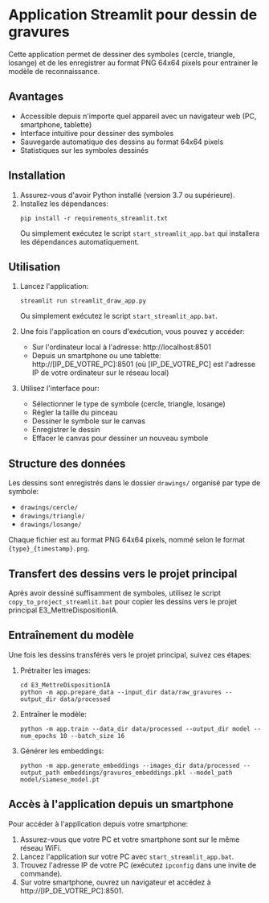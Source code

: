 # Application Streamlit pour dessin de gravures

Cette application permet de dessiner des symboles (cercle, triangle, losange) et de les enregistrer au format PNG 64x64 pixels pour entrainer le modèle de reconnaissance.

## Avantages

- Accessible depuis n'importe quel appareil avec un navigateur web (PC, smartphone, tablette)
- Interface intuitive pour dessiner des symboles
- Sauvegarde automatique des dessins au format 64x64 pixels
- Statistiques sur les symboles dessinés

## Installation

1. Assurez-vous d'avoir Python installé (version 3.7 ou supérieure).
2. Installez les dépendances:
   ```
   pip install -r requirements_streamlit.txt
   ```
   Ou simplement exécutez le script `start_streamlit_app.bat` qui installera les dépendances automatiquement.

## Utilisation

1. Lancez l'application:
   ```
   streamlit run streamlit_draw_app.py
   ```
   Ou simplement exécutez le script `start_streamlit_app.bat`.

2. Une fois l'application en cours d'exécution, vous pouvez y accéder:
   - Sur l'ordinateur local à l'adresse: http://localhost:8501
   - Depuis un smartphone ou une tablette: http://[IP_DE_VOTRE_PC]:8501
     (où [IP_DE_VOTRE_PC] est l'adresse IP de votre ordinateur sur le réseau local)

3. Utilisez l'interface pour:
   - Sélectionner le type de symbole (cercle, triangle, losange)
   - Régler la taille du pinceau
   - Dessiner le symbole sur le canvas
   - Enregistrer le dessin
   - Effacer le canvas pour dessiner un nouveau symbole

## Structure des données

Les dessins sont enregistrés dans le dossier `drawings/` organisé par type de symbole:
- `drawings/cercle/`
- `drawings/triangle/`
- `drawings/losange/`

Chaque fichier est au format PNG 64x64 pixels, nommé selon le format `{type}_{timestamp}.png`.

## Transfert des dessins vers le projet principal

Après avoir dessiné suffisamment de symboles, utilisez le script `copy_to_project_streamlit.bat` pour copier les dessins vers le projet principal E3_MettreDispositionIA.

## Entraînement du modèle

Une fois les dessins transférés vers le projet principal, suivez ces étapes:

1. Prétraiter les images:
   ```
   cd E3_MettreDispositionIA
   python -m app.prepare_data --input_dir data/raw_gravures --output_dir data/processed
   ```

2. Entraîner le modèle:
   ```
   python -m app.train --data_dir data/processed --output_dir model --num_epochs 10 --batch_size 16
   ```

3. Générer les embeddings:
   ```
   python -m app.generate_embeddings --images_dir data/processed --output_path embeddings/gravures_embeddings.pkl --model_path model/siamese_model.pt
   ```

## Accès à l'application depuis un smartphone

Pour accéder à l'application depuis votre smartphone:

1. Assurez-vous que votre PC et votre smartphone sont sur le même réseau WiFi.
2. Lancez l'application sur votre PC avec `start_streamlit_app.bat`.
3. Trouvez l'adresse IP de votre PC (exécutez `ipconfig` dans une invite de commande).
4. Sur votre smartphone, ouvrez un navigateur et accédez à http://[IP_DE_VOTRE_PC]:8501. 